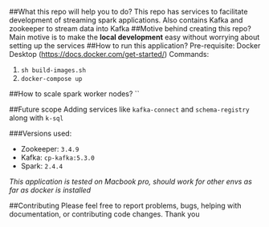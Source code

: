##What this repo will help you to do?
This repo has services to facilitate development of streaming spark applications. Also contains Kafka and zookeeper to stream data into Kafka
##Motive behind creating this repo?
Main motive is to make the **local development** easy without worrying about setting up the services
##How to run this application?
Pre-requisite: Docker Desktop (https://docs.docker.com/get-started/)
Commands: 
1. `sh build-images.sh`
2. `docker-compose up`

##How to scale spark worker nodes?
``

##Future scope
Adding services like `kafka-connect` and `schema-registry` along with `k-sql` 

###Versions used: 
- Zookeeper: `3.4.9`
- Kafka: `cp-kafka:5.3.0`
- Spark: `2.4.4`

*This application is tested on Macbook pro, should work for other envs as far as docker is installed*

##Contributing 
Please feel free to report problems, bugs, helping with documentation, or contributing code changes. Thank you 